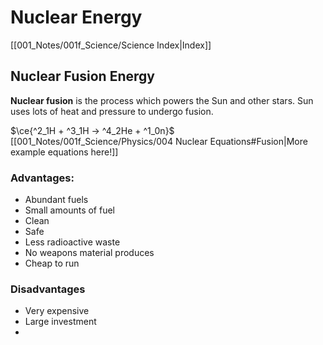 # Nuclear Energy
[[001_Notes/001f_Science/Science Index|Index]]

## Nuclear Fusion Energy
**Nuclear fusion** is the process which powers the Sun and other stars.
Sun uses lots of heat and pressure to undergo fusion.

$\ce{^2_1H + ^3_1H -> ^4_2He + ^1_0n}$
[[001_Notes/001f_Science/Physics/004 Nuclear Equations#Fusion|More example equations here!]]


### Advantages:
- Abundant fuels
- Small amounts of fuel
- Clean
- Safe
- Less radioactive waste
- No weapons material produces
- Cheap to run

### Disadvantages
- Very expensive
- Large investment
- 

